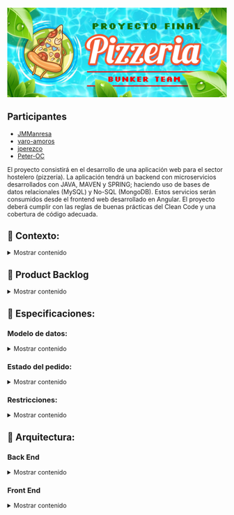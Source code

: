 ![Diagrama de datos](https://raw.githubusercontent.com/Peter-OC/Proyecto/master/img_Docment/pizzaHead.jpg)

## Participantes

* [JMManresa](https://github.com/JMManresa)
* [varo-amoros](https://github.com/vero-amoros)
* [jperezco](https://github.com/jperezco)
* [Peter-OC](https://github.com/Peter-OC)

El proyecto consistirá en el desarrollo de una aplicación web para el sector hostelero (pizzería). La aplicación tendrá un backend con microservicios desarrollados con JAVA, MAVEN y SPRING; haciendo uso de bases de datos relacionales (MySQL) y No-SQL (MongoDB). Estos servicios serán consumidos desde el frontend web desarrollado en Angular. El proyecto deberá cumplir con las reglas de buenas prácticas del Clean Code y una cobertura de código adecuada.

## :pizza: Contexto:

<details>
  <summary>Mostrar contenido</summary>

Una pizzería tradicional de amplia tradición, dentro del proceso de actualización de su modelo de negocio con la transformación digital y a la tendencia de los clientes a la comida a domicilio, ha solicitado un sistema web que permita a sus clientes realizar sus pedidos a domicilio y a sus empleados gestionarlos.
Los clientes podrán consultar la carta con las pizzas disponibles y realizar los pedidos, así como hacer el seguimiento de los mismos. Siguiendo la tendencia de estos tiempos, están muy interesados en la retroalimentación con sus clientes a través de me gusta (likes), valoraciones, comentarios y otros aspectos de redes sociales. Así mismo ha insistido mucho que sea “muy bonito”, “con muchas fotos y colores” y “que se vea bien en los móviles”.

Los empleados cuentan con tres perfiles claramente diferenciados:
- Los empleados de tienda gestionan la recepción y elaboración de los pedidos, registrando en la aplicación sus acciones para permitir el seguimiento de los pedidos por parte de los clientes.
- Los repartidores servirán los pedidos, registrando a través de sus móviles el proceso y así permitir a los clientes continuar con el seguimiento de su pedido hasta la entrega.
- El gerente se encarga de las acciones comerciales elaborando la carta y será el encargado de las autorizaciones a los usuarios asignando los diferentes perfiles.

</details>

## :pizza: Product Backlog

<details>
  <summary>Mostrar contenido</summary>

Analizadas las historias de usuario, el Product Owner ha incorporado las siguientes temáticas y tareas priorizadas al backlog:
- Area de clientes
    - Consultar carta de pizzas.
    - Ver los detalles de cada pizza.
    - Pedir una pizza.
    - Hacer el seguimiento de su pedido pendiente.
    - Cancelar el pedido si no ha empezado a elaborarse.
    - Marcar si le ha gustado o no la pizza.
    - Valorar o escribir sobre la pizza.
- Tienda
    - Consulta los pedidos solicitados.
    - Pasar un pedido de solicitado a elaborándose o cancelado.
    - Pasar un pedido de elaborándose a preparado (pendiente de enviar).
- Repartidores:
    - Consulta los pedidos preparados.
    - Marcar el pedido que recoge dejándolo como enviado.
    - Marcar el pedido que entrega dejándolo como recibido.
- Gerente:
    - Mantenimiento de los ingredientes de las pizzas.
    - Mantenimiento de las pizzas y su composición.
    - Asignación de los roles de empleados a los usuarios.
- Usuarios:
    - Auto registro de clientes (como usuarios autenticados).
    - Auto registro de empleados (como usuarios autenticados).
    - Consulta y mantenimiento de los datos propios de usuario.
    - Cambio de contraseña.
- Infraestructura
    - Creación del repositorio GIT
    - Creación de las bases de datos
    - Creación de proyecto del microservicio de tienda.
    - Creación de proyecto del microservicio del servidor de autenticación.
    - Creación de proyecto del frontend.

</details>

## :pizza: Especificaciones:
### Modelo de datos:

<details>
  <summary>Mostrar contenido</summary>

![Diagrama de datos](https://raw.githubusercontent.com/Peter-OC/Proyecto/master/img_Docment/modelo_de_datos.png)

- Ingrediente: nombre, tipo (base, salsa y otros) y precio.
- Pizza: nombre, descripción, foto, base (ingrediente), salsa(ingrediente), precio, me gusta, no me gusta.
- Ingredientes por Pizza: pizza, ingrediente, cantidad.
- Comentario: texto, puntuación, fecha, usuario y pizza.
- Usuario: email (identificador), nombre, apellidos, dirección y contraseña.
- Función: usuario, rol (usuario, tienda, repartidor, gerente).
- Pedido: número de pedido, usuario, fecha y hora del pedido, dirección de entrega, preparado por, fecha y hora de entrega, entregada por, importe, estado.
- Pizzas por Pedido: pedido, pizza, cantidad, precio

</details>

### Estado del pedido:

<details>
  <summary>Mostrar contenido</summary>

![Diagrama de datos](https://raw.githubusercontent.com/Peter-OC/Proyecto/master/img_Docment/estado_del_pedido.png)

</details>

### Restricciones:

<details>
  <summary>Mostrar contenido</summary>

El precio de la pizza se calcula sumando el coste de los ingredientes, incrementados en un 50% en concepto de gastos de elaboración y envío.

</details>

## :pizza: Arquitectura:
### Back End

<details>
  <summary>Mostrar contenido</summary>

- Microservicio: Tienda
    - Servicio: Pizzas (y Comentarios)
        - No autenticados: Solo GET
        - Autenticados: POST (Solo Comentarios)
        - Gerente: GET, POS, PUT, DELETE
    - Servicio: Ingredientes
        - No autenticados: Solo GET
        - Gerente: GET, POS, PUT, DELETE
    - Servicio: Pedidos
        - Autenticados: GET, POS, PUT (solo si solicitada), DELETE (solo si solicitada)
        - Empleado: PATCH: Cambios de estado:
- Microservicio: Autentication
    - Servicio: Login
        - No autenticados: GET, POST
    - Servicio: Usuarios
        - No autenticados: Solo POST
        - Autenticados: GET y PUT propio
        - Gerente: GET, POS, PUT, DELETE

### Restricciones:

:one: - Los usuarios deben poder registrarse en la aplicación por medio de un formulario y hacer log-in.

:two: - Debe dar soporte a la autentificación OAuth con JWT.

:three: - Debe permitir CORS.

:four: - Debe seguir un enfoque API First.

:five: - Debe contar con:
- Validaciones
- Batería de pruebas
- Documentación con OpenApi (opcional)
- Despliegue con Docker (opcional)

</details>

### Front End

<details>
  <summary>Mostrar contenido</summary>

Aplicación Angular: Pizza Web
- Anónimos: Consultar la carta
- Autenticados: Consultar la carta, dejar comentarios, hacer pedidos, modificar o cancelar pedidos, consultar situación del pedido, ver historial de pedidos.
- Personal (Autenticados): Consultar pedidos, cambiar estado pedido.
- Gerente (Autenticados): Mantener pizzas e ingredientes, mantener usuarios.

### Restricciones:

:one: - Debe ser accesible.

:two: - Debe seguir un enfoque Mobile First.

:three: - Debe tener un estilo propio: Diseño adaptable, BEM, ...

:four: - Debe contar con:
- Validaciones
- Enrutamientos
- Batería de pruebas

</details>

